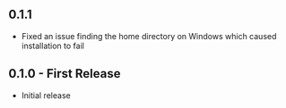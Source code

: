## 0.1.1
* Fixed an issue finding the home directory on Windows which caused installation to fail

## 0.1.0 - First Release
* Initial release
